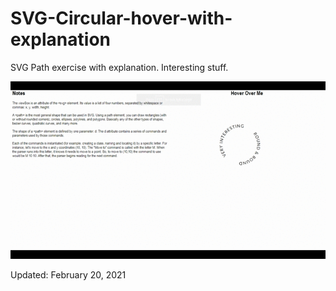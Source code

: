 # SVG-Circular-hover-with-explanation
SVG Path exercise with explanation. Interesting stuff.

<img src='circular.gif' >
<p> Updated: February 20, 2021 </p>
